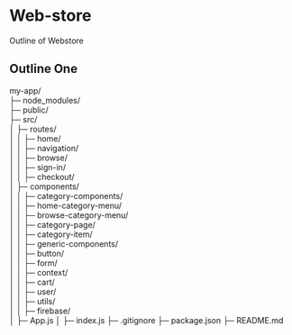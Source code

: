 # Web-store

Outline of Webstore

## Outline One
my-app/    
├─ node_modules/   
├─ public/   
├─ src/   
│  ├─ routes/   
│  │  ├─ home/   
│  │  ├─ navigation/   
│  │  ├─ browse/   
│  │  ├─ sign-in/   
│  │  ├─ checkout/   
│  ├─ components/   
│  │  ├─ category-components/   
│  │    ├─ home-category-menu/   
│  │    ├─ browse-category-menu/   
│  │    ├─ category-page/   
│  │    ├─ category-item/   
│  │  ├─ generic-components/   
│  │    ├─ button/   
│  │    ├─ form/   
│  │  ├─ context/   
│  │    ├─ cart/   
│  │    ├─ user/   
│  │  ├─ utils/   
│  │    ├─ firebase/   
│  ├─ App.js
│  ├─ index.js
├─ .gitignore
├─ package.json
├─ README.md